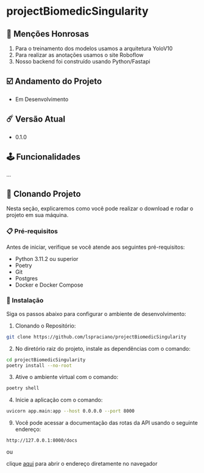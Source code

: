 # projectBiomedicSingularity

## 🤩 Menções Honrosas

1. Para o treinamento dos modelos usamos a arquitetura YoloV10
2. Para realizar as anotações usamos o site Roboflow
3. Nosso backend foi construído usando Python/Fastapi

## ☑️ Andamento do Projeto

- Em Desenvolvimento

## ☄️ Versão Atual

- 0.1.0

## 🕹️ Funcionalidades

...

## 🚀 Clonando Projeto

Nesta seção, explicaremos como você pode realizar o download e
rodar o projeto em sua máquina.

### 📋 Pré-requisitos

Antes de iniciar, verifique se você atende aos seguintes pré-requisitos:

- Python 3.11.2 ou superior
- Poetry
- Git
- Postgres
- Docker e Docker Compose

### 🔧 Instalação

Siga os passos abaixo para configurar o ambiente de desenvolvimento:

1. Clonando o Repositório:

```bash
git clone https://github.com/lspraciano/projectBiomedicSingularity
```

2. No diretório raiz do projeto, instale as dependências com o comando:

```bash
cd projectBiomedicSingularity
poetry install --no-root
```

3. Ative o ambiente virtual com o comando:

```bash
poetry shell
```

4. Inicie a aplicação com o comando:

```bash
uvicorn app.main:app --host 0.0.0.0 --port 8000
```

9. Você pode acessar a documentação das rotas da API usando o seguinte endereço:

```
http://127.0.0.1:8000/docs
```

ou

clique [aqui](http://127.0.0.1:8000/docs) para abrir o endereço diretamente no navegador